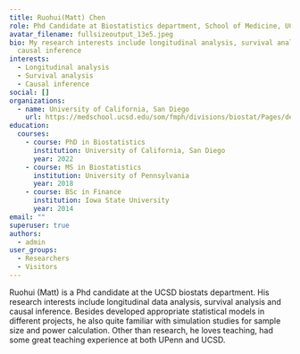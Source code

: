 ```yaml
---
title: Ruohui(Matt) Chen
role: Phd Candidate at Biostatistics department, School of Medicine, UCSD
avatar_filename: fullsizeoutput_13e5.jpeg
bio: My research interests include longitudinal analysis, survival analysis and
  causal inference
interests:
  - Longitudinal analysis
  - Survival analysis
  - Causal inference
social: []
organizations:
  - name: University of California, San Diego
    url: https://medschool.ucsd.edu/som/fmph/divisions/biostat/Pages/default.aspx
education:
  courses:
    - course: PhD in Biostatistics
      institution: University of California, San Diego
      year: 2022
    - course: MS in Biostatistics
      institution: University of Pennsylvania
      year: 2018
    - course: BSc in Finance
      institution: Iowa State University
      year: 2014
email: ""
superuser: true
authors:
  - admin
user_groups:
  - Researchers
  - Visitors
---
```

Ruohui (Matt) is a Phd candidate at the UCSD biostats department. His research interests include longitudinal data analysis, survival analysis and causal inference. Besides developed appropriate statistical models in different projects, he also quite familiar with simulation studies for sample size and power calculation. Other than research, he loves teaching, had some great teaching experience at both UPenn and UCSD.